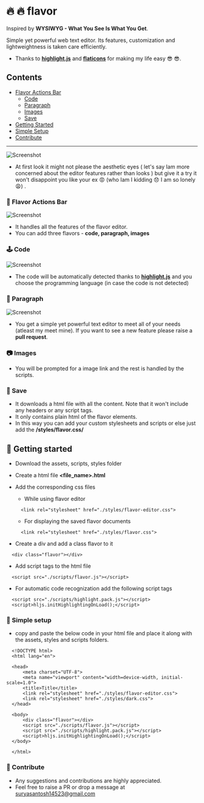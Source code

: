 # :fire: :fire: flavor
 Inspired by **WYSIWYG - What You See Is What You Get**.
 
 Simple yet powerful web text editor. Its features, customization and lightweightness is taken care efficiently.

* Thanks to **[highlight.js](https://highlightjs.org/)** and **[flaticons](https://www.flaticon.com/)** for making my life easy :sunglasses: :sunglasses:.

## Contents
  * [Flavor Actions Bar](#wrench-flavor-actions-bar)
    * [Code](#joystick-code)
    * [Paragraph](#memo-paragraph)
    * [Images](#camera-images)
    * [Save](#floppy_disk-save)
  * [Getting Started](#tada-getting-started)
  * [Simple Setup](#star2-simple-setup)
  * [Contribute](#handshake-contribute)
  
  ----
![Screenshot](https://user-images.githubusercontent.com/35530053/93792697-7b56e980-fc53-11ea-8eb2-1b2eeb0cef2a.png)

* At first look it might not please the aesthetic eyes ( let's say Iam more concerned about the editor features rather than looks ) 
 but give it a try it won't disappoint you like your ex :rage: (who Iam I kidding :disappointed: I am so lonely :weary:) .

### :wrench: Flavor Actions Bar

![Screenshot](https://user-images.githubusercontent.com/35530053/93791424-d4be1900-fc51-11ea-8d39-422bee47f7f2.png)

 * It handles all the features of the flavor editor.
 * You can add three flavors - **code, paragraph, images**

### :joystick: Code
  
![Screenshot](https://user-images.githubusercontent.com/35530053/93791544-033bf400-fc52-11ea-9952-4ed5b3f8488c.png)

* The code will be automatically detected thanks to **[highlight.js](https://highlightjs.org/)** and you choose the programming language (in case the code is not detected) 

### :memo: Paragraph

![Screenshot](https://user-images.githubusercontent.com/35530053/93791692-2c5c8480-fc52-11ea-8d0f-74c5a7da7755.png)

* You get a simple yet powerful text editor to meet all of your needs (atleast my meet mine). If you want to see a new feature please raise a **pull request**.

### :camera: Images

* You will be prompted for a image link and the rest is handled by the scripts.

### :floppy_disk: Save

* It downloads a html file with all the content. Note that it won't include any headers or any script tags.
* It only contains plain html of the flavor elements.
* In this way you can add your custom stylesheets and scripts or else just add the **/styles/flavor.css/**

## :tada: Getting started

* Download the assets, scripts, styles folder

* Create a html file **<file_name>.html** 

* Add the corresponding css files 
  * While using flavor editor
  ```
    <link rel="stylesheet" href="./styles/flavor-editor.css">
  ```
  * For displaying the saved flavor documents
  
  ```
    <link rel="stylesheet" href="./styles/flavor.css">
  ```
  
* Create a div and add a class flavor to it

```
  <div class="flavor"></div>  
```

* Add script tags to the html file

```
  <script src="./scripts/flavor.js"></script>
```

* For automatic code recognization add the following script tags

```
  <script src="./scripts/highlight.pack.js"></script>
  <script>hljs.initHighlightingOnLoad();</script>
```

### :star2: Simple setup

* copy and paste the below code in your html file and place it along with the assets, styles and scripts folders.

```
  <!DOCTYPE html>
  <html lang="en">

  <head>
      <meta charset="UTF-8">
      <meta name="viewport" content="width=device-width, initial-scale=1.0">
      <title>Title</title>
      <link rel="stylesheet" href="./styles/flavor-editor.css">
      <link rel="stylesheet" href="./styles/dark.css">
  </head>

  <body>
      <div class="flavor"></div>
      <script src="./scripts/flavor.js"></script>
      <script src="./scripts/highlight.pack.js"></script>
      <script>hljs.initHighlightingOnLoad();</script>
  </body>

  </html>
```

### :handshake: Contribute

  * Any suggestions and contributions are highly appreciated.
  * Feel free to raise a PR or drop a message at suryasantosh14523@gmail.com
  
